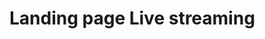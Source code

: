 # Landing page Live streaming


<!-- // <uniquifier>: Use a unique and descriptive class name
// <weight>: Use a value from 100 to 900

.roboto-<uniquifier> {
  font-family: "Roboto", serif;
  font-optical-sizing: auto;
  font-weight: <weight>;
  font-style: normal;
  font-variation-settings:
    "wdth" 100;
} -->